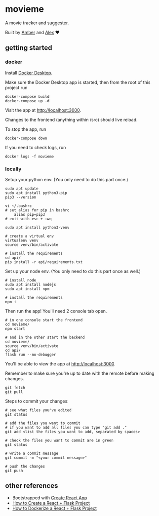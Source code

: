 # movieme

A movie tracker and suggester.

Built by [Amber](https://github.com/amberdonnelly) and [Alex](https://github.com/AlexHawkes) ❤️

## getting started

### docker

Install [Docker Desktop](https://docs.docker.com/desktop/install/windows-install/).

Make sure the Docker Desktop app is started, then from the root of this project run
```
docker-compose build
docker-compose up -d
```

Visit the app at [http://localhost:3000](http://localhost:3000).

Changes to the frontend (anything within /src) should live reload.

To stop the app, run
```
docker-compose down
```

If you need to check logs, run
```
docker logs -f movieme
```

### locally

Setup your python env. (You only need to do this part once.)
```
sudo apt update
sudo apt install python3-pip
pip3 --version

vi ~/.bashrc
# set alias for pip in bashrc
	alias pip=pip3
# exit with esc + :wq

sudo apt install python3-venv

# create a virtual env
virtualenv venv
source venv/bin/activate

# install the requirements
cd api/
pip install -r api/requirements.txt
```

Set up your node env. (You only need to do this part once as well.)
```
# install node
sudo apt install nodejs
sudo apt install npm

# install the requirements
npm i
```

Then run the app! You'll need 2 console tab open.
```
# in one console start the frontend
cd movieme/
npm start

# and in the other start the backend
cd movieme/
source venv/bin/activate
cd api/
flask run --no-debugger
```

You'll be able to view the app at [http://localhost:3000](http://localhost:3000).

Remember to make sure you're up to date with the remote before making changes.
```
git fetch
git pull
```

Steps to commit your changes:
```
# see what files you've edited
git status

# add the files you want to commit
# if you want to add all files you can type "git add ."
git add <list the files you want to add, separated by spaces>

# check the files you want to commit are in green
git status

# write a commit message
git commit -m "<your commit message>"

# push the changes
git push
```

## other references

- Bootstrapped with [Create React App](https://github.com/facebook/create-react-app)
- [How to Create a React + Flask Project](https://blog.miguelgrinberg.com/post/how-to-create-a-react--flask-project)
- [How to Dockerize a React + Flask Project](https://blog.miguelgrinberg.com/post/how-to-dockerize-a-react-flask-project)
